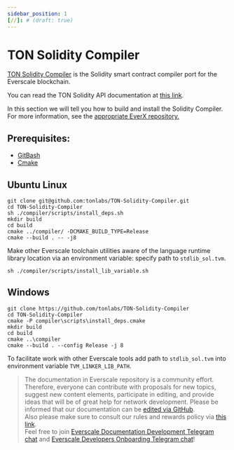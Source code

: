 ```yaml
---
sidebar_position: 1
[//]: # (draft: true)
---
```


# TON Solidity Compiler

[TON Solidity Compiler](https://github.com/tonlabs/TON-Solidity-Compiler) is the Solidity smart contract compiler port for the Everscale blockchain. 

You can read the TON Solidity API documentation at [this link](https://github.com/tonlabs/TON-Solidity-Compiler/blob/master/API.md).

In this section we will tell you how to build and install the Solidity Compiler.    
For more information, see the [appropriate EverX repository.](https://github.com/tonlabs/TON-Solidity-Compiler)

## Prerequisites:

- [GitBash](https://git-scm.com/downloads)
- [Cmake](https://cmake.org/)

## Ubuntu Linux

```shell
git clone git@github.com:tonlabs/TON-Solidity-Compiler.git
cd TON-Solidity-Compiler
sh ./compiler/scripts/install_deps.sh
mkdir build
cd build
cmake ../compiler/ -DCMAKE_BUILD_TYPE=Release
cmake --build . -- -j8
```

Make other Everscale toolchain utilities aware of the language runtime library location via an environment variable: specify path to `stdlib_sol.tvm`.

```
sh ./compiler/scripts/install_lib_variable.sh
```

## Windows

```
git clone https://github.com/tonlabs/TON-Solidity-Compiler
cd TON-Solidity-Compiler
cmake -P compiler\scripts\install_deps.cmake
mkdir build
cd build
cmake ..\compiler
cmake --build . --config Release -j 8
```

To facilitate work with other Everscale tools add path to `stdlib_sol.tvm` into environment variable `TVM_LINKER_LIB_PATH`.

>  The documentation in Everscale repository is a community effort. Therefore, everyone can contribute with proposals for new topics, suggest new content elements, participate in editing, and provide ideas that will be of great help for network development.
Please be informed that our documentation can be [edited via GitHub](https://github.com/everscale-org/docs/issues).  
  Also please make sure to consult our rules and rewards policy via [this link](https://docs.everscale.network/contribute/hot-streams/documentations).  
  Feel free to join [Everscale Documentation Development Telegram chat](https://t.me/+C2IpQXWZtCwxYzEy) and [Everscale Developers Onboarding Telegram chat](https://t.me/+Vca1Gs6uPzIyNWVi)!
